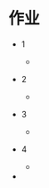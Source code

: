 # 作业

+ 1 
  
  + <audio src="/test/audio.ogg">   你的浏览器不支持 audio 标签。 </audio>
  
+ 2

  + 

+ 3

  + 

+ 4

  + 

+ 



